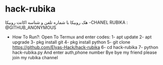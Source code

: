 # hack-rubika
هک روبیکا با شماره تلفن و شناسه اکانت روبیکا
-CHANEL RUBIKA : @GITHUB_ANONYMOUS
- How To Run?:
  Open To Termux and enter codes:
1- apt update
2- apt upgrade 
3- pkg install git
4- pkg install python
5- git clone https://github.com/Elyas-Hack/hack-rubika
6- cd hack-rubika
7- python hack-rubika.py
And enter auth,phone number
Bye bye my friend please join my rubika channel
